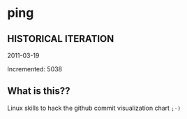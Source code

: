 # ping

## HISTORICAL ITERATION
2011-03-19

Incremented: 5038

## What is this?? 
Linux skills to hack the github commit visualization chart `;-)`
